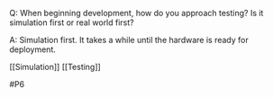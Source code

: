 Q: When beginning development, how do you approach testing? Is it simulation first or real world first?

A: Simulation first. It takes a while until the hardware is ready for deployment.

[[Simulation]]
[[Testing]]

#P6 